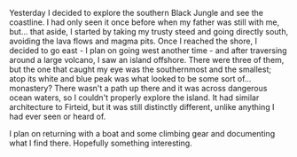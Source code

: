 Yesterday I decided to explore the southern Black Jungle and see the coastline. I had only seen it once before when my father was still with me, but... that aside, I started by taking my trusty steed and going directly south, avoiding the lava flows and magma pits. Once I reached the shore, I decided to go east - I plan on going west another time - and after traversing around a large volcano, I saw an island offshore. There were three of them, but the one that caught my eye was the southernmost and the smallest; atop its white and blue peak was what looked to be some sort of... monastery? There wasn't a path up there and it was across dangerous ocean waters, so I couldn't properly explore the island. It had similar architecture to Firteid, but it was still distinctly different, unlike anything I had ever seen or heard of.

I plan on returning with a boat and some climbing gear and documenting what I find there. Hopefully something interesting.